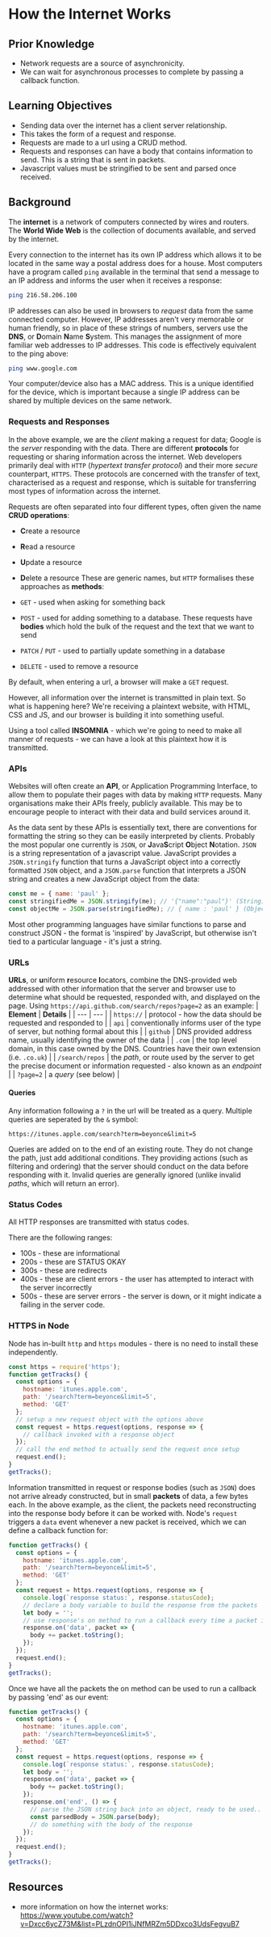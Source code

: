 # How the Internet Works

## Prior Knowledge

- Network requests are a source of asynchronicity.
- We can wait for asynchronous processes to complete by passing a callback function.

## Learning Objectives

- Sending data over the internet has a client server relationship.
- This takes the form of a request and response.
- Requests are made to a url using a CRUD method.
- Requests and responses can have a body that contains information to send. This is a string that is sent in packets.
- Javascript values must be stringified to be sent and parsed once received.

## Background

The **internet** is a network of computers connected by wires and routers. The **World Wide Web** is the collection of documents available, and served by the internet.

Every connection to the internet has its own IP address which allows it to be located in the same way a postal address does for a house. Most computers have a program called `ping` available in the terminal that send a message to an IP address and informs the user when it receives a response:

```bash
ping 216.58.206.100
```

IP addresses can also be used in browsers to _request_ data from the same connected computer. However, IP addresses aren't very memorable or human friendly, so in place of these strings of numbers, servers use the **DNS**, or **D**omain **N**ame **S**ystem. This manages the assignment of more familiar web addresses to IP addresses. This code is effectively equivalent to the ping above:

```bash
ping www.google.com
```

Your computer/device also has a MAC address. This is a unique identified for the device, which is important because a single IP address can be shared by multiple devices on the same network.

### Requests and Responses

In the above example, we are the _client_ making a request for data; Google is the _server_ responding with the data.
There are different **protocols** for requesting or sharing information across the internet. Web developers primarily deal with `HTTP` (_hypertext transfer protocol_) and their more _secure_ counterpart, `HTTPS`. These protocols are concerned with the transfer of text, characterised as a request and response, which is suitable for transferring most types of information across the internet.

Requests are often separated into four different types, often given the name **CRUD operations**:

- **C**reate a resource
- **R**ead a resource
- **U**pdate a resource
- **D**elete a resource
  These are generic names, but `HTTP` formalises these approaches as **methods**:

- `GET` - used when asking for something back
- `POST` - used for adding something to a database. These requests have **bodies** which hold the bulk of the request and the text that we want to send
- `PATCH` / `PUT` - used to partially update something in a database
- `DELETE` - used to remove a resource

By default, when entering a url, a browser will make a `GET` request.

However, all information over the internet is transmitted in plain text. So what is happening here? We're receiving a plaintext website, with HTML, CSS and JS, and our browser is building it into something useful.

Using a tool called **INSOMNIA** - which we're going to need to make all manner of requests - we can have a look at this plaintext how it is transmitted.

### APIs

Websites will often create an **API**, or Application Programming Interface, to allow them to populate their pages with data by making `HTTP` requests. Many organisations make their APIs freely, publicly available. This may be to encourage people to interact with their data and build services around it.

As the data sent by these APIs is essentially text, there are conventions for formatting the string so they can be easily interpreted by clients. Probably the most popular one currently is `JSON`, or **J**ava**S**cript **O**bject **N**otation. `JSON` is a string representation of a javascript value.
JavaScript provides a `JSON.stringify` function that turns a JavaScript object into a correctly formatted `JSON` object, and a `JSON.parse` function that interprets a JSON string and creates a new JavaScript object from the data:

```js
const me = { name: 'paul' };
const stringifiedMe = JSON.stringify(me); // '{"name":"paul"}' (String)
const objectMe = JSON.parse(stringifiedMe); // { name : 'paul' } (Object)
```

Most other programming languages have similar functions to parse and construct JSON - the format is 'inspired' by JavaScript, but otherwise isn't tied to a particular language - it's just a string.

### URLs

**URLs**, or **u**niform **r**esource **l**ocators, combine the DNS-provided web addressed with other information that the server and browser use to determine what should be requested, responded with, and displayed on the page. Using `https://api.github.com/search/repos?page=2` as an example:
| **Element** | **Details** |
| --- | --- |
| `https://` | protocol - how the data should be requested and responded to |
| `api` | conventionally informs user of the type of server, but nothing formal about this |
| `github` | DNS provided address name, usually identifying the owner of the data |
| `.com` | the top level domain, in this case owned by the DNS. Countries have their own extension (i.e. `.co.uk`) |
| `/search/repos` | the _path_, or route used by the server to get the precise document or information requested - also known as an _endpoint_ |
| `?page=2` | a _query_ (see below) |

#### Queries

Any information following a `?` in the url will be treated as a query. Multiple queries are seperated by the `&` symbol:

`https://itunes.apple.com/search?term=beyonce&limit=5`

Queries are added on to the end of an existing route. They do not change the path, just add additional conditions. They providing actions (such as filtering and ordering) that the server should conduct on the data before responding with it. Invalid queries are generally ignored (unlike invalid _paths_, which will return an error).

### Status Codes

All HTTP responses are transmitted with status codes.

There are the following ranges:

- 100s - these are informational
- 200s - these are STATUS OKAY
- 300s - these are redirects
- 400s - these are client errors - the user has attempted to interact with the server incorrectly
- 500s - these are server errors - the server is down, or it might indicate a failing in the server code.

### HTTPS in Node

Node has in-built `http` and `https` modules - there is no need to install these independently.

```js
const https = require('https');
function getTracks() {
  const options = {
    hostname: 'itunes.apple.com',
    path: '/search?term=beyonce&limit=5',
    method: 'GET'
  };
  // setup a new request object with the options above
  const request = https.request(options, response => {
    // callback invoked with a response object
  });
  // call the end method to actually send the request once setup
  request.end();
}
getTracks();
```

Information transmitted in request or response bodies (such as `JSON`) does not arrive already constructed, but in small **packets** of data, a few bytes each. In the above example, as the client, the packets need reconstructing into the response body before it can be worked with. Node's `request` triggers a `data` event whenever a new packet is received, which we can define a callback function for:

```js
function getTracks() {
  const options = {
    hostname: 'itunes.apple.com',
    path: '/search?term=beyonce&limit=5',
    method: 'GET'
  };
  const request = https.request(options, response => {
    console.log(`response status:`, response.statusCode);
    // declare a body variable to build the response from the packets
    let body = '';
    // use response's on method to run a callback every time a packet is received
    response.on('data', packet => {
      body += packet.toString();
    });
  });
  request.end();
}
getTracks();
```

Once we have all the packets the on method can be used to run a callback by passing 'end' as our event:

```js
function getTracks() {
  const options = {
    hostname: 'itunes.apple.com',
    path: '/search?term=beyonce&limit=5',
    method: 'GET'
  };
  const request = https.request(options, response => {
    console.log(`response status:`, response.statusCode);
    let body = '';
    response.on('data', packet => {
      body += packet.toString();
    });
    response.on('end', () => {
      // parse the JSON string back into an object, ready to be used..
      const parsedBody = JSON.parse(body);
      // do something with the body of the response
    });
  });
  request.end();
}
getTracks();
```

## Resources

- more information on how the internet works: https://www.youtube.com/watch?v=Dxcc6ycZ73M&list=PLzdnOPI1iJNfMRZm5DDxco3UdsFegvuB7
